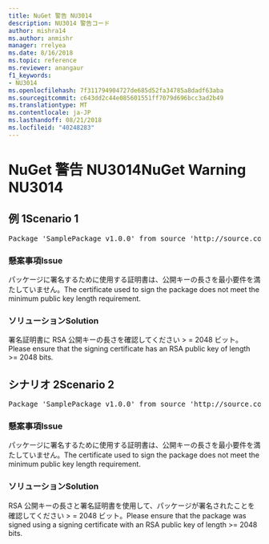 ```yaml
---
title: NuGet 警告 NU3014
description: NU3014 警告コード
author: mishra14
ms.author: anmishr
manager: rrelyea
ms.date: 8/16/2018
ms.topic: reference
ms.reviewer: anangaur
f1_keywords:
- NU3014
ms.openlocfilehash: 7f311794904727de685d52fa34785a8dadf63aba
ms.sourcegitcommit: c643dd2c44e085601551ff7079d696bcc3ad2b49
ms.translationtype: MT
ms.contentlocale: ja-JP
ms.lasthandoff: 08/21/2018
ms.locfileid: "40248283"
---
```

# <a name="nuget-warning-nu3014"></a><span data-ttu-id="59bde-103">NuGet 警告 NU3014</span><span class="sxs-lookup"><span data-stu-id="59bde-103">NuGet Warning NU3014</span></span>

## <a name="scenario-1"></a><span data-ttu-id="59bde-104">例 1</span><span class="sxs-lookup"><span data-stu-id="59bde-104">Scenario 1</span></span>

<pre>Package 'SamplePackage v1.0.0' from source 'http://source.com/index.json': The signing certificate does not meet a minimum public key length requirement.</pre>

### <a name="issue"></a><span data-ttu-id="59bde-105">懸案事項</span><span class="sxs-lookup"><span data-stu-id="59bde-105">Issue</span></span>

<span data-ttu-id="59bde-106">パッケージに署名するために使用する証明書は、公開キーの長さを最小要件を満たしていません。</span><span class="sxs-lookup"><span data-stu-id="59bde-106">The certificate used to sign the package does not meet the minimum public key length requirement.</span></span>


### <a name="solution"></a><span data-ttu-id="59bde-107">ソリューション</span><span class="sxs-lookup"><span data-stu-id="59bde-107">Solution</span></span>

<span data-ttu-id="59bde-108">署名証明書に RSA 公開キーの長さを確認してください > = 2048 ビット。</span><span class="sxs-lookup"><span data-stu-id="59bde-108">Please ensure that the signing certificate has an RSA public key of length >= 2048 bits.</span></span>



## <a name="scenario-2"></a><span data-ttu-id="59bde-109">シナリオ 2</span><span class="sxs-lookup"><span data-stu-id="59bde-109">Scenario 2</span></span>

<pre>Package 'SamplePackage v1.0.0' from source 'http://source.com/index.json': The primary signature's certificate does not meet a minimum public key length requirement.</pre>

### <a name="issue"></a><span data-ttu-id="59bde-110">懸案事項</span><span class="sxs-lookup"><span data-stu-id="59bde-110">Issue</span></span>

<span data-ttu-id="59bde-111">パッケージに署名するために使用する証明書は、公開キーの長さを最小要件を満たしていません。</span><span class="sxs-lookup"><span data-stu-id="59bde-111">The certificate used to sign the package does not meet the minimum public key length requirement.</span></span>


### <a name="solution"></a><span data-ttu-id="59bde-112">ソリューション</span><span class="sxs-lookup"><span data-stu-id="59bde-112">Solution</span></span>

<span data-ttu-id="59bde-113">RSA 公開キーの長さと署名証明書を使用して、パッケージが署名されたことを確認してください > = 2048 ビット。</span><span class="sxs-lookup"><span data-stu-id="59bde-113">Please ensure that the package was signed using a signing certificate with an RSA public key of length >= 2048 bits.</span></span>


